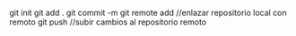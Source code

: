 git init
git add .
git commit -m
git remote add //enlazar repositorio local con remoto
git push //subir cambios al repositorio remoto